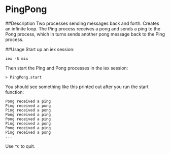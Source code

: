 PingPong
========

##Description
Two processes sending messages back and forth. Creates an infinite loop. The Ping process receives a pong and sends a ping to the Pong process, which in turns sends another pong message back to the Ping process.

##Usage
Start up an iex session:

    iex -S mix

Then start the Ping and Pong processes in the iex session:

    > PingPong.start

You should see something like this printed out after you run the start function:

    Pong received a ping
    Ping received a pong
    Ping received a pong
    Pong received a ping
    Pong received a ping
    Ping received a pong
    Pong received a ping
    Ping received a pong
    ...

Use `^C` to quit.
